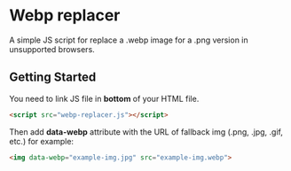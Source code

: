 # Webp replacer
A simple JS script for replace a .webp image for a .png version in unsupported browsers.

## Getting Started
You need to link JS file in  **bottom** of your HTML file.

```html
<script src="webp-replacer.js"></script>
```

Then add **data-webp** attribute with the URL of fallback img (.png, .jpg, .gif, etc.) for example:

```html
<img data-webp="example-img.jpg" src="example-img.webp">
```

